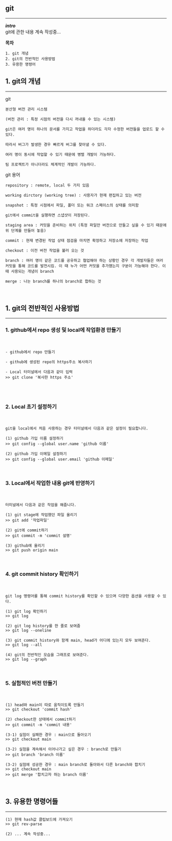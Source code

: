 ## git
_______  

__*intro*__  
git에 관한 내용 계속 작성중... 

__목차__

    1. git 개념
    2. git의 전반적인 사용방법  
    3. 유용한 명령어 


## 1. git의 개념 
____

git  
    
    분산형 버전 관리 시스템  

    (버전 관리 : 특정 시점의 버전을 다시 꺼내올 수 있는 시스템)

    git은 여러 명이 하나의 문서를 가지고 작업을 하더라도 각자 수정한 버전들을 업로드 할 수 있다.

    따라서 버그가 발생한 경우 빠르게 버그를 찾아낼 수 있다. 

    여러 명이 동시에 작업할 수 있기 때문에 병렬 개발이 가능하다. 

    팀 프로젝트가 아니더라도 체계적인 개발이 가능하다. 


git 용어  

    repository : remote, local 두 가지 있음

    working dirctory (working tree) : 사용자가 현재 편집하고 있는 버전
    
    snapshot : 특정 시점에서 파일, 폴더 또는 워크 스페이스의 상태를 의미함  

    git에서 commit을 실행하면 스냅샷이 저장된다. 

    staging area : 커밋을 준비하는 위치 (특정 파일만 버전으로 만들고 싶을 수 있기 때문에 위 단계를 만들어 놓음)

    commit : 현재 변경된 작업 상태 점검을 마치면 확정하고 저장소에 저장하는 작업  

    checkout : 이전 버전 작업을 불러 오는 것 

    branch : 여러 명이 같은 코드를 공유하고 협업해야 하는 상황인 경우 각 개발자들은 여러 커밋을 통해 코드를 발전시킴. 이 때 누가 어떤 커밋을 추가했는지 구분이 가능해야 한다. 이때 사용되는 개념이 branch 

    merge : 나눈 branch를 하나의 branch로 합하는 것  

<br>  

## 1. git의 전반적인 사용방법 
______


### __1.__  github에서 repo 생성 및 local에 작업환경 만들기    
<br>  

    - github에서 repo 만들기 

    - github에 생성된 repo의 https주소 복사하기 

    - Local 터미널에서 다음과 같이 입력
    >> git clone '복사한 https 주소'
<br>  
<br>  
  
### __2.__ Local 초기 설정하기  
<br>  


    git을 local에서 처음 사용하는 경우 터미널에서 다음과 같은 설정이 필요합니다.  

    (1) github 가입 이름 설정하기 
    >> git config --global user.name 'github 이름'  
    
    (2) github 가입 이메일 설정하기 
    >> git config --global user.email 'github 이메일'  
<br>  

### 3. Local에서 작업한 내용 git에 반영하기   
<br>  
  
    터미널에서 다음과 같은 작업을 해줍니다.  

    (1) git stage에 작업했던 파일 올리기 
    >> git add '작업파일'
    
    (2) git에 commit하기 
    >> git commit -m 'commit 설명'

    (3) github에 올리기 
    >> git push origin main 

<br>  

### 4. git commit history 확인하기 
<br>  

    git log 명령어를 통해 commit history를 확인할 수 있으며 다양한 옵션을 사용할 수 있다.  
    
    (1) git log 확인하기 
    >> git log 

    (2) git log history를 한 줄로 보여줌 
    >> git log --oneline

    (3) git commit history와 함께 main, head가 어디에 있는지 모두 보여준다. 
    >> git log --all

    (4) git의 전반적인 모습을 그래프로 보여준다.  
    >> git log --graph
<br>  

### 5. 실험적인 버전 만들기 
<br>

    (1) head와 main이 따로 움직이도록 만들기 
    >> git checkout 'commit hash'  

    (2) checkout한 상태에서 commit하기 
    >> git commit -m 'commit 내용'

    (3-1) 실험이 실패한 경우 : main으로 돌아오기 
    >> git checkout main

    (3-2) 실험을 계속해서 이어나가고 싶은 경우 : branch로 만들기 
    >> git branch 'branch 이름'

    (3-2) 실험에 성공한 경우 : main branch로 돌아와서 다른 branch와 합치기  
    >> git checkout main
    >> git merge '합치고자 하는 branch 이름'
<br>



## 3. 유용한 명령어들 
____

    (1) 현재 hash값 클립보드에 가져오기 
    >> git rev-parse

    (2) ... 계속 작성중... 



